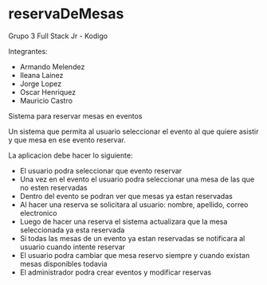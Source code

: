# reservaDeMesas
Grupo 3 Full Stack Jr - Kodigo

Integrantes:
- Armando Melendez
- Ileana Lainez
- Jorge Lopez
- Oscar Henriquez
- Mauricio Castro

Sistema para reservar mesas en eventos

Un sistema que permita al usuario seleccionar el evento al que quiere asistir y que mesa en ese evento reservar.

La aplicacion debe hacer lo siguiente:

- El usuario podra seleccionar que evento reservar
- Una vez en el evento el usuario podra seleccionar una mesa de las que no esten reservadas
- Dentro del evento se podran ver que mesas ya estan reservadas
- Al hacer una reserva se solicitara al usuario: nombre, apellido, correo electronico
- Luego de hacer una reserva el sistema actualizara que la mesa seleccionada ya esta reservada
- Si todas las mesas de un evento ya estan reservadas se notificara al usuario cuando intente reservar
- El usuario podra cambiar que mesa reservo siempre y cuando existan mesas disponibles todavia
- El administrador podra crear eventos y modificar reservas
